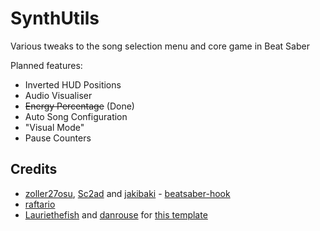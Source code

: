 # SynthUtils

Various tweaks to the song selection menu and core game in Beat Saber

Planned features:
- Inverted HUD Positions
- Audio Visualiser
- ~~Energy Percentage~~ (Done)
- Auto Song Configuration
- "Visual Mode"
- Pause Counters

## Credits

* [zoller27osu](https://github.com/zoller27osu), [Sc2ad](https://github.com/Sc2ad) and [jakibaki](https://github.com/jakibaki) - [beatsaber-hook](https://github.com/sc2ad/beatsaber-hook)
* [raftario](https://github.com/raftario) 
* [Lauriethefish](https://github.com/Lauriethefish) and [danrouse](https://github.com/danrouse) for [this template](https://github.com/Lauriethefish/quest-mod-template)

